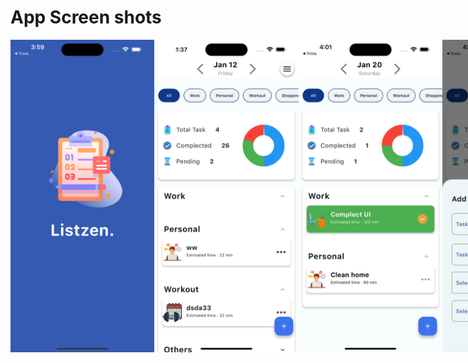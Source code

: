 # App Screen shots

<div style="display: flex; justify-content: space-between;">
  <img src="assets/app_screenshots/Simulator%20Screenshot%20-%20iPhone%2015%20Pro%20Max%20-%202024-01-20%20at%2015.59.40.png" width="250" height="500"/>
  <img src="assets/app_screenshots/Simulator%20Screenshot%20-%20iPhone%2015%20Pro%20Max%20-%202024-01-13%20at%2013.37.28.png" width="250" height="500"/>
  <img src="assets/app_screenshots/Simulator%20Screenshot%20-%20iPhone%2015%20Pro%20Max%20-%202024-01-20%20at%2016.01.11.png" width="250" height="500"/>
  <img src="assets/app_screenshots/Simulator%20Screenshot%20-%20iPhone%2015%20Pro%20Max%20-%202024-01-20%20at%2016.00.58.png" width="250" height="500"/>
</div>
